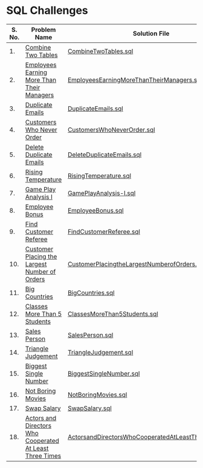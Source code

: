 
# SQL Challenges

| **S. No.** | **Problem Name**                                                                                                                                                | **Solution File**                                                                                                            |
|------------|-----------------------------------------------------------------------------------------------------------------------------------------------------------------|------------------------------------------------------------------------------------------------------------------------------|
| 1.         | [Combine Two Tables](https://leetcode.com/problems/combine-two-tables/description/)                                                                             | [CombineTwoTables.sql](solutions/CombineTwoTables.sql)                                                                       |
| 2.         | [Employees Earning More Than Their Managers](https://leetcode.com/problems/employees-earning-more-than-their-managers/description/)                             | [EmployeesEarningMoreThanTheirManagers.sql](solutions%2FEmployeesEarningMoreThanTheirManagers.sql)                           |
| 3.         | [Duplicate Emails](https://leetcode.com/problems/duplicate-emails/description/)                                                                                 | [DuplicateEmails.sql](solutions%2FDuplicateEmails.sql)                                                                       |
| 4.         | [Customers Who Never Order](https://leetcode.com/problems/customers-who-never-order/description/)                                                               | [CustomersWhoNeverOrder.sql](solutions%2FCustomersWhoNeverOrder.sql)                                                         |
| 5.         | [Delete Duplicate Emails](https://leetcode.com/problems/delete-duplicate-emails/description/)                                                                   | [DeleteDuplicateEmails.sql](solutions%2FDeleteDuplicateEmails.sql)                                                           |
| 6.         | [Rising Temperature](https://leetcode.com/problems/rising-temperature/description/)                                                                             | [RisingTemperature.sql](solutions%2FRisingTemperature.sql)                                                                   |
| 7.         | [Game Play Analysis I](https://leetcode.com/problems/game-play-analysis-i/description/)                                                                         | [GamePlayAnalysis-I.sql](solutions%2FGamePlayAnalysis-I.sql)                                                                 |
| 8.         | [Employee Bonus](https://leetcode.com/problems/employee-bonus/description/)                                                                                     | [EmployeeBonus.sql](solutions%2FEmployeeBonus.sql)                                                                           |
| 9.         | [Find Customer Referee](https://leetcode.com/problems/find-customer-referee/description/)                                                                       | [FindCustomerReferee.sql](solutions%2FFindCustomerReferee.sql)                                                               |
| 10.        | [Customer Placing the Largest Number of Orders](https://leetcode.com/problems/customer-placing-the-largest-number-of-orders/description/)                       | [CustomerPlacingtheLargestNumberofOrders.sql](solutions%2FCustomerPlacingtheLargestNumberofOrders.sql)                       |
| 11.        | [Big Countries](https://leetcode.com/problems/big-countries/description/)                                                                                       | [BigCountries.sql](solutions%2FBigCountries.sql)                                                                             |
| 12.        | [Classes More Than 5 Students](https://leetcode.com/problems/classes-more-than-5-students/description/)                                                         | [ClassesMoreThan5Students.sql](solutions%2FClassesMoreThan5Students.sql)                                                     |
| 13.        | [Sales Person](https://leetcode.com/problems/sales-person/description/)                                                                                         | [SalesPerson.sql](solutions%2FSalesPerson.sql)                                                                               |
| 14.        | [Triangle Judgement](https://leetcode.com/problems/triangle-judgement/description/)                                                                             | [TriangleJudgement.sql](solutions%2FTriangleJudgement.sql)                                                                   |
| 15.        | [Biggest Single Number](https://leetcode.com/problems/biggest-single-number/description/)                                                                       | [BiggestSingleNumber.sql](solutions%2FBiggestSingleNumber.sql)                                                               |
| 16.        | [Not Boring Movies](https://leetcode.com/problems/not-boring-movies/description/)                                                                               | [NotBoringMovies.sql](solutions%2FNotBoringMovies.sql)                                                                       |
| 17.        | [Swap Salary](https://leetcode.com/problems/swap-salary/description/)                                                                                           | [SwapSalary.sql](solutions%2FSwapSalary.sql)                                                                                 |
| 18.        | [Actors and Directors Who Cooperated At Least Three Times](https://leetcode.com/problems/actors-and-directors-who-cooperated-at-least-three-times/description/) | [ActorsandDirectorsWhoCooperatedAtLeastThreeTimes.sql](solutions%2FActorsandDirectorsWhoCooperatedAtLeastThreeTimes.sql)     |